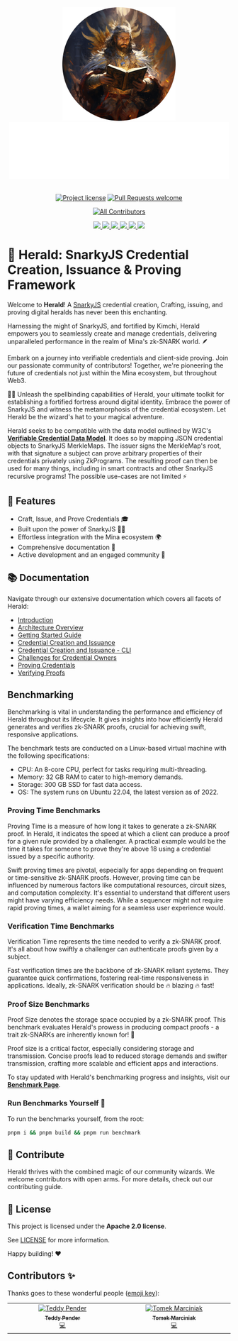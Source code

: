 <!-- markdownlint-disable -->
<div align="center">
  <img src="apps/docs/static/img/herald.png" height="256">
</div>
<div align="center">
  <img src="apps/docs/static/img/Herald-name.png" height="128">
</div>
<div align="center">
<br />
<!-- markdownlint-restore -->

[![Project license](https://img.shields.io/github/license/palladians/palladians.svg?style=flat-square)](LICENSE)
[![Pull Requests welcome](https://img.shields.io/badge/PRs-welcome-ff69b4.svg?style=flat-square)](https://github.com/palladians/herald/issues?q=is%3Aissue+is%3Aopen+label%3A%22help+wanted%22)
<!-- ALL-CONTRIBUTORS-BADGE:START - Do not remove or modify this section -->
[![All Contributors](https://img.shields.io/badge/all_contributors-2-orange.svg?style=flat-square)](#contributors-)
<!-- ALL-CONTRIBUTORS-BADGE:END -->
<a href="https://twitter.com/palladians_xyz">
<img src="https://img.shields.io/twitter/follow/palladians_xyz?style=social"/>
</a> <a href="https://github.com/palladians/herald">
<img src="https://img.shields.io/github/stars/palladians/herald?style=social"/>
</a> <a href="https://palladians.github.io/herald/">
<img src="https://img.shields.io/badge/Documentation-Website-yellow"/> </a>

<a href="https://palladians.github.io/herald/contribute">
<img src="https://img.shields.io/badge/Contributor%20starter%20pack-Doc-green?logo=github"/>
</a>

<a href="https://www.npmjs.com/package/herald-sdk">
<img src="https://img.shields.io/badge/NPM-Herald%20SDK-CB3837?style=for-the-badge&logo=npm&logoColor=white"/>
</a>

<a href="https://https://palladians.github.io/herald/benchmarks">
<img src="https://img.shields.io/badge/Benchmark-Performance-blue?logo=github-actions"/>
</a>
</div>

# 🪽 Herald: SnarkyJS Credential Creation, Issuance & Proving Framework

Welcome to **Herald**! A [SnarkyJS](https://docs.minaprotocol.com/zkapps/snarkyjs) credential creation, 
Crafting, issuing, and proving digital heralds has never been this enchanting.

Harnessing the might of SnarkyJS, and fortified by Kimchi, Herald empowers you to seamlessly create 
and manage credentials, delivering unparalleled performance in the realm of Mina's 
zk-SNARK world. 🪶

Embark on a journey into verifiable credentials and client-side proving. Join our passionate 
community of contributors! Together, we're pioneering the future of credentials not just within the 
Mina ecosystem, but throughout Web3.

🧙‍♂️ Unleash the spellbinding capabilities of Herald, your ultimate toolkit for establishing a fortified 
fortress around digital identity. Embrace the power of SnarkyJS and witness the metamorphosis of the 
credential ecosystem. Let Herald be the wizard's hat to your magical adventure.

Herald seeks to be compatible with the data model outlined by W3C's [**Verifiable Credential Data Model**](https://www.w3.org/TR/vc-data-model/).
It does so by mapping JSON credential objects to SnarkyJS MerkleMaps. The issuer signs the MerkleMap's root, 
with that signature a subject can prove arbitrary properties of their credentials privately using ZkPrograms. 
The resulting proof can then be used for many things, including in smart contracts and other SnarkyJS recursive
programs! The possible use-cases are not limited ⚡

## 🌌 Features
- Craft, Issue, and Prove Credentials 🎓
- Built upon the power of SnarkyJS 🧙‍♂️
- Effortless integration with the Mina ecosystem 🌍
- Comprehensive documentation 📖
- Active development and an engaged community 🌟

## 📚 Documentation
Navigate through our extensive documentation which covers all facets of Herald:

- [Introduction](https://palladians.github.io/herald/introduction)
- [Architecture Overview](https://palladians.github.io/herald/architecture)
- [Getting Started Guide](https://palladians.github.io/herald/build)
- [Credential Creation and Issuance](https://palladians.github.io/herald/build#create-credential-for-subject)
- [Credential Creation and Issuance - CLI](https://palladians.github.io/herald/build#cli-credential-creation-example)
- [Challenges for Credential Owners](https://palladians.github.io/herald/build#construct-challenge)
- [Proving Credentials](https://palladians.github.io/herald/build#prove-that-the-credential-can-satisfy-this-rule)
- [Verifying Proofs](https://palladians.github.io/herald/build#verify-the-proof-1)

## Benchmarking
Benchmarking is vital in understanding the performance and efficiency of Herald throughout its lifecycle. It gives insights into how efficiently Herald generates and verifies zk-SNARK proofs, crucial for achieving swift, responsive applications.

The benchmark tests are conducted on a Linux-based virtual machine with the following specifications:

- CPU: An 8-core CPU, perfect for tasks requiring multi-threading.
- Memory: 32 GB RAM to cater to high-memory demands.
- Storage: 300 GB SSD for fast data access.
- OS: The system runs on Ubuntu 22.04, the latest version as of 2022.

### Proving Time Benchmarks
Proving Time is a measure of how long it takes to generate a zk-SNARK proof. In Herald, it indicates the speed at which a client can produce a proof for a given rule provided by a challenger. A practical example would be the time it takes for someone to prove they're above 18 using a credential issued by a specific authority.

Swift proving times are pivotal, especially for apps depending on frequent or time-sensitive zk-SNARK proofs. However, proving time can be influenced by numerous factors like computational resources, circuit sizes, and computation complexity. It's essential to understand that different users might have varying efficiency needs. While a sequencer might not require rapid proving times, a wallet aiming for a seamless user experience would.

### Verification Time Benchmarks
Verification Time represents the time needed to verify a zk-SNARK proof. It's all about how swiftly a challenger can authenticate proofs given by a subject.

Fast verification times are the backbone of zk-SNARK reliant systems. They guarantee quick confirmations, fostering real-time responsiveness in applications. Ideally, zk-SNARK verification should be 🔥 blazing 🔥 fast!

### Proof Size Benchmarks
Proof Size denotes the storage space occupied by a zk-SNARK proof. This benchmark evaluates Herald's prowess in producing compact proofs - a trait zk-SNARKs are inherently known for! 🔎

Proof size is a critical factor, especially considering storage and transmission. Concise proofs lead to reduced storage demands and swifter transmission, crafting more scalable and efficient apps and interactions.

To stay updated with Herald's benchmarking progress and insights, visit our [**Benchmark Page**](https://palladians.github.io/herald/benchmarks).

### Run Benchmarks Yourself 🚀

To run the benchmarks yourself, from the root:
```bash
pnpm i && pnpm build && pnpm run benchmark
```

## 🤝 Contribute
Herald thrives with the combined magic of our community wizards. We welcome contributors with open arms. For more details, check out our contributing guide.

## 📖 License

This project is licensed under the **Apache 2.0 license**.

See [LICENSE](LICENSE) for more information.

Happy building! ❤️ 

## Contributors ✨

Thanks goes to these wonderful people ([emoji key](https://allcontributors.org/docs/en/emoji-key)):
<!-- ALL-CONTRIBUTORS-LIST:START - Do not remove or modify this section -->
<!-- prettier-ignore-start -->
<!-- markdownlint-disable -->
<table>
  <tbody>
    <tr>
      <td align="center" valign="top" width="14.28%"><a href="https://github.com/teddyjfpender"><img src="https://avatars.githubusercontent.com/u/92999717?v=4?s=100" width="100px;" alt="Teddy Pender"/><br /><sub><b>Teddy Pender</b></sub></a><br /><a href="https://github.com/palladians/herald/commits?author=teddyjfpender" title="Code">💻</a></td>
      <td align="center" valign="top" width="14.28%"><a href="https://bento.me/mrcnk"><img src="https://avatars.githubusercontent.com/u/16132011?v=4?s=100" width="100px;" alt="Tomek Marciniak"/><br /><sub><b>Tomek Marciniak</b></sub></a><br /><a href="https://github.com/palladians/herald/commits?author=mrcnk" title="Code">💻</a></td>
    </tr>
  </tbody>
</table>

<!-- markdownlint-restore -->
<!-- prettier-ignore-end -->

<!-- ALL-CONTRIBUTORS-LIST:END -->